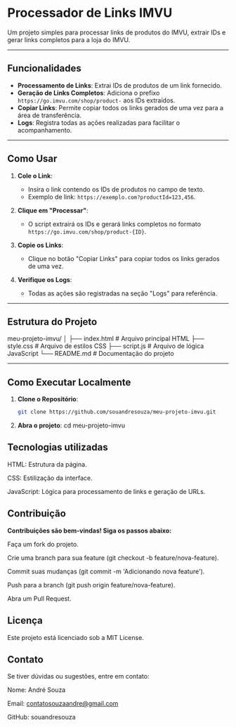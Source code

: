 # Processador de Links IMVU

Um projeto simples para processar links de produtos do IMVU, extrair IDs e gerar links completos para a loja do IMVU.

---

## Funcionalidades

- **Processamento de Links**: Extrai IDs de produtos de um link fornecido.
- **Geração de Links Completos**: Adiciona o prefixo `https://go.imvu.com/shop/product-` aos IDs extraídos.
- **Copiar Links**: Permite copiar todos os links gerados de uma vez para a área de transferência.
- **Logs**: Registra todas as ações realizadas para facilitar o acompanhamento.

---

## Como Usar

1. **Cole o Link**:
   - Insira o link contendo os IDs de produtos no campo de texto.
   - Exemplo de link: `https://exemplo.com?productId=123,456`.

2. **Clique em "Processar"**:
   - O script extrairá os IDs e gerará links completos no formato `https://go.imvu.com/shop/product-{ID}`.

3. **Copie os Links**:
   - Clique no botão "Copiar Links" para copiar todos os links gerados de uma vez.

4. **Verifique os Logs**:
   - Todas as ações são registradas na seção "Logs" para referência.

---

## Estrutura do Projeto
meu-projeto-imvu/
│
├── index.html # Arquivo principal HTML
├── style.css # Arquivo de estilos CSS
├── script.js # Arquivo de lógica JavaScript
└── README.md # Documentação do projeto


---

## Como Executar Localmente

1. **Clone o Repositório**:
   ```bash
   git clone https://github.com/souandresouza/meu-projeto-imvu.git

2. **Abra o projeto**:
   cd meu-projeto-imvu

## Tecnologias utilizadas
HTML: Estrutura da página.

CSS: Estilização da interface.

JavaScript: Lógica para processamento de links e geração de URLs.

## Contribuição

**Contribuições são bem-vindas! Siga os passos abaixo:**

Faça um fork do projeto.

Crie uma branch para sua feature (git checkout -b feature/nova-feature).

Commit suas mudanças (git commit -m 'Adicionando nova feature').

Push para a branch (git push origin feature/nova-feature).

Abra um Pull Request.

## Licença
Este projeto está licenciado sob a MIT License.

## Contato
Se tiver dúvidas ou sugestões, entre em contato:

Nome: André Souza

Email: contatosouzaandre@gmail.com

GitHub: souandresouza
